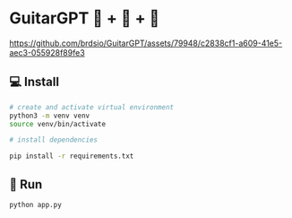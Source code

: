 # GuitarGPT 💬 + 📸 + 🎸

https://github.com/brdsio/GuitarGPT/assets/79948/c2838cf1-a609-41e5-aec3-055928f89fe3

## 💻 Install

```bash
# create and activate virtual environment
python3 -m venv venv
source venv/bin/activate

# install dependencies

pip install -r requirements.txt
```

## 🚀 Run

```bash
python app.py
```
